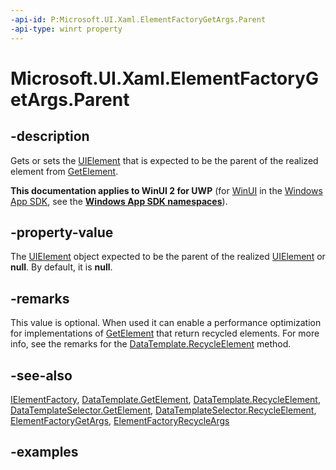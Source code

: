 ```yaml
---
-api-id: P:Microsoft.UI.Xaml.ElementFactoryGetArgs.Parent
-api-type: winrt property
---
```


<!-- Property syntax.
public UIElement Parent { get;  set; }
-->

# Microsoft.UI.Xaml.ElementFactoryGetArgs.Parent

## -description

Gets or sets the [UIElement](uielement.md) that is expected to be the parent of the realized element from [GetElement](ielementfactory_getelement_445960756.md).

**This documentation applies to WinUI 2 for UWP** (for [WinUI](/windows/apps/winui/winui3/) in the [Windows App SDK](/windows/apps/windows-app-sdk/), see the **[Windows App SDK namespaces](/windows/windows-app-sdk/api/winrt/)**).

## -property-value

The [UIElement](uielement.md) object expected to be the parent of the realized [UIElement](uielement.md) or **null**.  By default, it is **null**.

## -remarks

This value is optional. When used it can enable a performance optimization for implementations of [GetElement](ielementfactory_getelement_445960756.md) that return recycled elements. For more info, see the remarks for the [DataTemplate.RecycleElement](datatemplate_recycleelement_1220951169.md) method.

## -see-also

[IElementFactory](ielementfactory.md), [DataTemplate.GetElement](/uwp/api/windows.ui.xaml.datatemplate.getelement), [DataTemplate.RecycleElement](/uwp/api/windows.ui.xaml.datatemplate.recycleelement), [DataTemplateSelector.GetElement](/uwp/api/windows.ui.xaml.controls.datatemplateselector.getelement), [DataTemplateSelector.RecycleElement](/uwp/api/windows.ui.xaml.controls.datatemplateselector.recycleelement), [ElementFactoryGetArgs](elementfactorygetargs.md), [ElementFactoryRecycleArgs](elementfactoryrecycleargs.md)

## -examples

